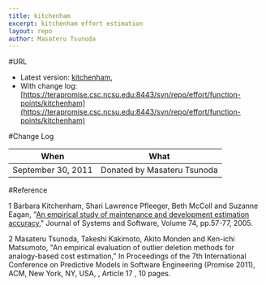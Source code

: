 ```yaml
---
title: kitchenham
excerpt: kitchenham effort estimation
layout: repo
author: Masateru Tsunoda
---
```



#URL

  * Latest version: [kitchenham](https://terapromise.csc.ncsu.edu:8443/svn/repo/effort/function-points/kitchenham/kitchenham.arff),
  * With change log:[https://terapromise.csc.ncsu.edu:8443/svn/repo/effort/function-points/kitchenham](https://terapromise.csc.ncsu.edu:8443/svn/repo/effort/function-points/kitchenham)
  
#Change Log

When | What
---- | ----
   September 30, 2011 | Donated by Masateru Tsunoda

#Reference

1 Barbara Kitchenham, Shari Lawrence Pfleeger, Beth McColl and Suzanne Eagan, "[An empirical study of maintenance and development estimation accuracy](http://www.sciencedirect.com/science/article/pii/S0164121202000213)," Journal of Systems and Software, Volume 74, pp.57-77, 2005. 

2 Masateru Tsunoda, Takeshi Kakimoto, Akito Monden and Ken-ichi Matsumoto, "An empirical evaluation of outlier deletion methods for analogy-based cost estimation," In Proceedings of the 7th International Conference on Predictive Models in Software Engineering (Promise 2011), ACM, New York, NY, USA, , Article 17 , 10 pages. 

